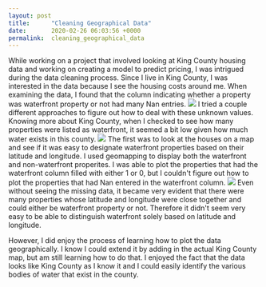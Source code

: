 ```yaml
---
layout: post
title:      "Cleaning Geographical Data"
date:       2020-02-26 06:03:56 +0000
permalink:  cleaning_geographical_data
---
```



While working on a project that involved looking at King County housing data and working on creating a model to predict pricing, I was intrigued during the data cleaning process.  Since I live in King County, I was interested in the data because I see the housing costs around me.  When examining the data, I found that the column indicating whether a property was waterfront property or not had many Nan entries. 
![](https://i.imgur.com/yKqOzZT.png)
I tried a couple different approaches to figure out how to deal with these unknown values.  Knowing more about King County, when I checked to see how many properties were listed as waterfront, it seemed a bit low given how much water exists in this county.
![](https://i.imgur.com/UUIxyX1.png)
The first was to look at the houses on a map and see if it was easy to designate waterfront properties based on their latitude and longitude.  I used geomapping to display both the waterfront and non-waterfront properites. 
I was able to plot the properties that had the waterfront column filled with either 1 or 0, but I couldn't figure out how to plot the properties that had Nan entered in the waterfront column.
![](https://i.imgur.com/peG6VvZ.png)
Even without seeing the missing data, it became very evident that there were many properties whose latitude and longitude were close together and could either be waterfront property or not.  Therefore it didn't seem very easy to be able to distinguish waterfront solely based on latitude and longitude.

However, I did enjoy the process of learning how to plot the data geographically.  I know I could extend it by adding in the actual King County map, but am still learning how to do that.  I enjoyed the fact that the data looks like King County as I know it and I could easily identify the various bodies of water that exist in the county.



